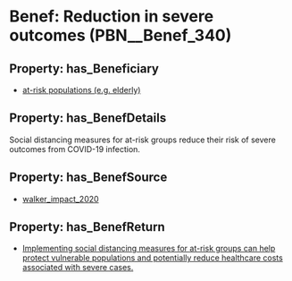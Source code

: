 # Benef: __Reduction in severe outcomes__ (PBN__Benef_340)

## Property: has_Beneficiary

* [at-risk populations (e.g. elderly)](../Stakeholder/PBN__Stakeholder_163)

## Property: has_BenefDetails

Social distancing measures for at-risk groups reduce their risk of severe outcomes from COVID-19 infection.

## Property: has_BenefSource

* [walker_impact_2020](../Article/PBN__Article_65)

## Property: has_BenefReturn

* [Implementing social distancing measures for at-risk groups can help protect vulnerable populations and potentially reduce healthcare costs associated with severe cases.](../BenefReturn/PBN__BenefReturn_360)

